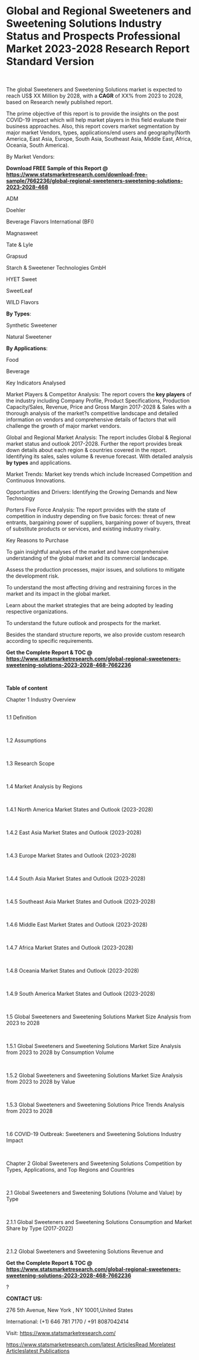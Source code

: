 <h1>Global and Regional Sweeteners and Sweetening Solutions Industry Status and Prospects Professional Market 2023-2028 Research Report Standard Version</h1><br/><p>The global Sweeteners and Sweetening Solutions market is expected to reach US$ XX Million by 2028, with a <strong>CAGR</strong> of XX% from 2023 to 2028, based on Research newly published report.</p>
 
 
 
 <p>The prime objective of this report is to provide the insights on the post COVID-19 impact which will help market players in this field evaluate their business approaches. Also, this report covers market segmentation by major market Vendors, types, applications/end users and geography(North America, East Asia, Europe, South Asia, Southeast Asia, Middle East, Africa, Oceania, South America).</p>
 
 
 
 <p>By Market Vendors:</p>
 
 
 
 <p><strong>Download FREE Sample of this Report @ <a href="https://www.statsmarketresearch.com/download-free-sample/7662236/global-regional-sweeteners-sweetening-solutions-2023-2028-468">https://www.statsmarketresearch.com/download-free-sample/7662236/global-regional-sweeteners-sweetening-solutions-2023-2028-468</a></strong></p>
 
 
 
 <p>ADM</p>
 
 
 
 <p>Doehler</p>
 
 
 
 <p>Beverage Flavors International (BFI)</p>
 
 
 
 <p>Magnasweet</p>
 
 
 
 <p>Tate & Lyle</p>
 
 
 
 <p>Grapsud</p>
 
 
 
 <p>Starch & Sweetener Technologies GmbH</p>
 
 
 
 <p>HYET Sweet</p>
 
 
 
 <p>SweetLeaf</p>
 
 
 
 <p>WILD Flavors</p>
 
 
 
 <p><strong>By Types</strong>:</p>
 
 
 
 <p>Synthetic Sweetener</p>
 
 
 
 <p>Natural Sweetener</p>
 
 
 
 <p><strong><strong>By Applications</strong></strong>:</p>
 
 
 
 <p>Food</p>
 
 
 
 <p>Beverage</p>
 
 
 
 <p>Key Indicators Analysed</p>
 
 
 
 <p>Market Players & Competitor Analysis: The report covers the <strong>key players</strong> of the industry including Company Profile, Product Specifications, Production Capacity/Sales, Revenue, Price and Gross Margin 2017-2028 & Sales with a thorough analysis of the market?s competitive landscape and detailed information on vendors and comprehensive details of factors that will challenge the growth of major market vendors.</p>
 
 
 
 <p>Global and Regional Market Analysis: The report includes Global & Regional market status and outlook 2017-2028. Further the report provides break down details about each region & countries covered in the report. Identifying its sales, sales volume & revenue forecast. With detailed analysis <strong>by types</strong> and applications.</p>
 
 
 
 <p>Market Trends: Market key trends which include Increased Competition and Continuous Innovations.</p>
 
 
 
 <p>Opportunities and Drivers: Identifying the Growing Demands and New Technology</p>
 
 
 
 <p>Porters Five Force Analysis: The report provides with the state of competition in industry depending on five basic forces: threat of new entrants, bargaining power of suppliers, bargaining power of buyers, threat of substitute products or services, and existing industry rivalry.</p>
 
 
 
 <p>Key Reasons to Purchase</p>
 
 
 
 <p>To gain insightful analyses of the market and have comprehensive understanding of the global market and its commercial landscape.</p>
 
 
 
 <p>Assess the production processes, major issues, and solutions to mitigate the development risk.</p>
 
 
 
 <p>To understand the most affecting driving and restraining forces in the market and its impact in the global market.</p>
 
 
 
 <p>Learn about the market strategies that are being adopted by leading respective organizations.</p>
 
 
 
 <p>To understand the future outlook and prospects for the market.</p>
 
 
 
 <p>Besides the standard structure reports, we also provide custom research according to specific requirements.</p>
 
 
 
 <div><b>Get the Complete Report & TOC @ <a href="https://www.statsmarketresearch.com/global-regional-sweeteners-sweetening-solutions-2023-2028-468-7662236">https://www.statsmarketresearch.com/global-regional-sweeteners-sweetening-solutions-2023-2028-468-7662236</a></b></div>
 
 
 
 <p><br />
 
 <b>Table of content</b></p>
 
 
 
 <p>Chapter 1 Industry Overview<br />
 
 <br />
 
 1.1 Definition<br />
 
 <br />
 
 1.2 Assumptions<br />
 
 <br />
 
 1.3 Research Scope<br />
 
 <br />
 
 1.4 Market Analysis by Regions<br />
 
 <br />
 
 1.4.1 North America Market States and Outlook (2023-2028)<br />
 
 <br />
 
 1.4.2 East Asia Market States and Outlook (2023-2028)<br />
 
 <br />
 
 1.4.3 Europe Market States and Outlook (2023-2028)<br />
 
 <br />
 
 1.4.4 South Asia Market States and Outlook (2023-2028)<br />
 
 <br />
 
 1.4.5 Southeast Asia Market States and Outlook (2023-2028)<br />
 
 <br />
 
 1.4.6 Middle East Market States and Outlook (2023-2028)<br />
 
 <br />
 
 1.4.7 Africa Market States and Outlook (2023-2028)<br />
 
 <br />
 
 1.4.8 Oceania Market States and Outlook (2023-2028)<br />
 
 <br />
 
 1.4.9 South America Market States and Outlook (2023-2028)<br />
 
 <br />
 
 1.5 Global Sweeteners and Sweetening Solutions Market Size Analysis from 2023 to 2028<br />
 
 <br />
 
 1.5.1 Global Sweeteners and Sweetening Solutions Market Size Analysis from 2023 to 2028 by Consumption Volume<br />
 
 <br />
 
 1.5.2 Global Sweeteners and Sweetening Solutions Market Size Analysis from 2023 to 2028 by Value<br />
 
 <br />
 
 1.5.3 Global Sweeteners and Sweetening Solutions Price Trends Analysis from 2023 to 2028<br />
 
 <br />
 
 1.6 COVID-19 Outbreak: Sweeteners and Sweetening Solutions Industry Impact<br />
 
 <br />
 
 Chapter 2 Global Sweeteners and Sweetening Solutions Competition by Types, Applications, and Top Regions and Countries<br />
 
 <br />
 
 2.1 Global Sweeteners and Sweetening Solutions (Volume and Value) by Type<br />
 
 <br />
 
 2.1.1 Global Sweeteners and Sweetening Solutions Consumption and Market Share by Type (2017-2022)<br />
 
 <br />
 
 2.1.2 Global Sweeteners and Sweetening Solutions Revenue and</p>
 
 
 
 <div><b>Get the Complete Report & TOC @ <a href="https://www.statsmarketresearch.com/global-regional-sweeteners-sweetening-solutions-2023-2028-468-7662236">https://www.statsmarketresearch.com/global-regional-sweeteners-sweetening-solutions-2023-2028-468-7662236</a></b></div>
 
 
 
 <p>? </p>
 
 
 
 <p><b>CONTACT US:</b><br />
 
 276 5th Avenue, New York , NY 10001,United States<br />
 
 International: (+1) 646 781 7170 / +91 8087042414<br />
 
 Visit: <a href="https://www.statsmarketresearch.com/">https://www.statsmarketresearch.com/</a><br />
 
 <a href="https://gyeongbokgung.com">https://www.statsmarketresearch.com/</a><a href="https://hallyeomaritime.com">latest Articles</a><a href="https://jingwansa.com">Read More</a><a href="https://nguoiviet.jp/">latest Articles</a><a href="https://www.intelmarketresearch.com/">latest Publications</a></p>
